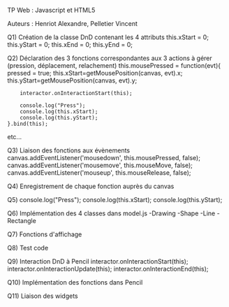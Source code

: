 TP Web : Javascript et HTML5

Auteurs : Henriot Alexandre, Pelletier Vincent


Q1) Création de la classe DnD contenant les 4 attributs
    this.xStart = 0;
    this.yStart = 0;
    this.xEnd = 0;
    this.yEnd = 0;

Q2) Déclaration des 3 fonctions correspondantes aux 3 actions à gérer (pression, déplacement, relachement)
    this.mousePressed = function(evt){
        pressed = true;
        this.xStart=getMousePosition(canvas, evt).x;
        this.yStart=getMousePosition(canvas, evt).y;

        interactor.onInteractionStart(this);

        console.log("Press");
        console.log(this.xStart);
        console.log(this.yStart);
    }.bind(this);

etc...

Q3) Liaison des fonctions aux évènements
canvas.addEventListener('mousedown', this.mousePressed, false);
canvas.addEventListener('mousemove', this.mouseMove, false);
canvas.addEventListener('mouseup', this.mouseRelease, false);

Q4) Enregistrement de chaque fonction auprès du canvas

Q5)
console.log("Press");
console.log(this.xStart);
console.log(this.yStart);

Q6) Implémentation des 4 classes dans model.js
-Drawing
-Shape
-Line
-Rectangle

Q7) Fonctions d'affichage

Q8) Test code

Q9) Interaction DnD à Pencil
interactor.onInteractionStart(this);
interactor.onInteractionUpdate(this);
interactor.onInteractionEnd(this);

Q10) Implémentation des fonctions dans Pencil

Q11) Liaison des widgets